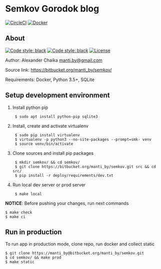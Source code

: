 # Semkov Gorodok blog  

[![CircleCI](https://circleci.com/bb/manti_by/semkov.svg?style=svg)](https://circleci.com/bb/manti_by/semkov)
[![Docker](https://img.shields.io/docker/automated/mantiby/semkov.svg)](https://hub.docker.com/r/mantiby/semkov/)

## About  

[![Code style: black](https://img.shields.io/badge/wagtail-2.4-green.svg)](https://pypi.org/project/wagtail/)
[![Code style: black](https://img.shields.io/badge/code%20style-black-000000.svg)](https://github.com/ambv/black)
[![License](https://img.shields.io/badge/license-BSD-blue.svg)](https://bitbucket.org/manti_by/semkov/raw/1b21fb9955126a4d43d5fe996ef9ed30a4b4eec6/LICENSE)  

Author: Alexander Chaika <manti.by@gmail.com>  

Source link: https://bitbucket.org/manti_by/semkov/  

Requirements: Docker, Python 3.5+, SQLite  


## Setup development environment  

1. Install python pip

        $ sudo apt install python-pip sqlite3

2. Install, create and activate virtualenv

        $ sudo pip install virtualenv  
        $ virtualenv -p python3 --no-site-packages --prompt=smk- venv  
        $ source venv/bin/activate  

3. Clone sources and install pip packages

        $ mkdir semkov/ && cd semkov/  
        $ git clone https://bitbucket.org/manti_by/semkov.git src && cd src/  
        $ pip install -r deploy/requirements/dev.txt  

4. Run local dev server or prod server

        $ make local  


**NOTICE**: Before pushing your changes, run next commands

    $ make check
    $ make ci


## Run in production

To run app in production mode, clone repo, run docker and collect static

    $ git clone https://manti_by@bitbucket.org/manti_by/semkov.git
    $ cd semkov/ && make prod
    $ make static